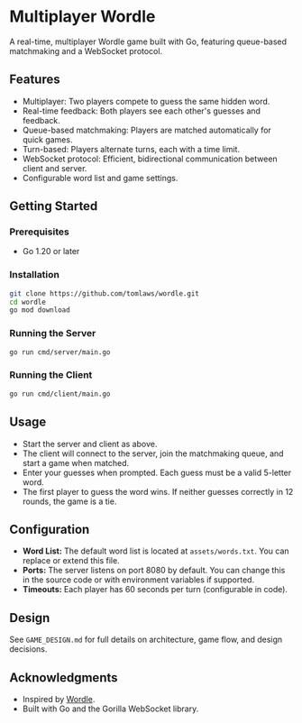 # Multiplayer Wordle

A real-time, multiplayer Wordle game built with Go, featuring queue-based matchmaking and a WebSocket protocol.

## Features
- Multiplayer: Two players compete to guess the same hidden word.
- Real-time feedback: Both players see each other's guesses and feedback.
- Queue-based matchmaking: Players are matched automatically for quick games.
- Turn-based: Players alternate turns, each with a time limit.
- WebSocket protocol: Efficient, bidirectional communication between client and server.
- Configurable word list and game settings.

## Getting Started

### Prerequisites
- Go 1.20 or later

### Installation
```sh
git clone https://github.com/tomlaws/wordle.git
cd wordle
go mod download
```

### Running the Server
```sh
go run cmd/server/main.go
```

### Running the Client
```sh
go run cmd/client/main.go
```

## Usage
- Start the server and client as above.
- The client will connect to the server, join the matchmaking queue, and start a game when matched.
- Enter your guesses when prompted. Each guess must be a valid 5-letter word.
- The first player to guess the word wins. If neither guesses correctly in 12 rounds, the game is a tie.

## Configuration
- **Word List:** The default word list is located at `assets/words.txt`. You can replace or extend this file.
- **Ports:** The server listens on port 8080 by default. You can change this in the source code or with environment variables if supported.
- **Timeouts:** Each player has 60 seconds per turn (configurable in code).

## Design
See `GAME_DESIGN.md` for full details on architecture, game flow, and design decisions.

## Acknowledgments
- Inspired by [Wordle](https://www.nytimes.com/games/wordle/index.html).
- Built with Go and the Gorilla WebSocket library.
